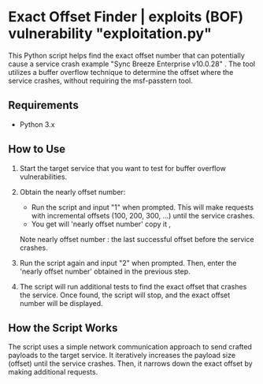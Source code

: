 
# Exact Offset Finder |  exploits (BOF) vulnerability "exploitation.py"

This Python script helps find the exact offset number that can potentially cause a service crash example "Sync Breeze Enterprise v10.0.28" .
The tool utilizes a buffer overflow technique to determine the offset where the service crashes, without requiring the msf-passtern tool.

## Requirements

- Python 3.x

## How to Use

1. Start the target service that you want to test for buffer overflow vulnerabilities.

2. Obtain the nearly offset number:
   - Run the script and input "1" when prompted. This will make requests with incremental offsets (100, 200, 300, ...) until the service crashes.
   - You get will 'nearly offset number' copy it , 

    Note 
    nearly offset number : the last successful offset before the service crashes.

3. Run the script again and input "2" when prompted. Then, enter the 'nearly offset number' obtained in the previous step.

4. The script will run additional tests to find the exact offset that crashes the service. Once found, the script will stop, and the exact offset number will be displayed.

## How the Script Works

The script uses a simple network communication approach to send crafted payloads to the target service.
It iteratively increases the payload size (offset) until the service crashes.
Then, it narrows down the exact offset by making additional requests.


